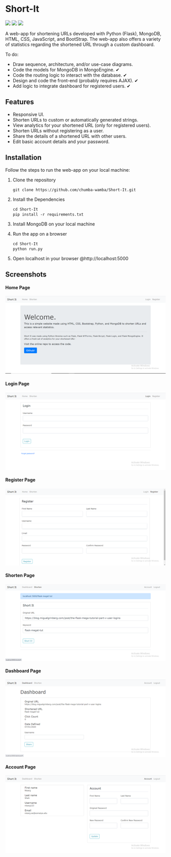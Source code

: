 # Short-It

[![](https://img.shields.io/badge/BUILT%20FOR-WEB-blue?style=for-the-badge&logo=android&labelColor=000000&color=3DDC84&logoColor=3DDC84)](https://flask.palletsprojects.com/en/1.1.x/) [![](https://img.shields.io/badge/MADE%20USING-FLASK-blue?style=for-the-badge&logo=flask&labelColor=000000&color=blue&logoColor=ffffff)](https://flask.palletsprojects.com/en/1.1.x/) [![](https://img.shields.io/badge/IDE-VISUAL%20STUDIO%20CODE-blue?style=for-the-badge&logo=visual-studio-code&labelColor=000000&color=007ACC&logoColor=ffffff)](https://code.visualstudio.com/)


A web-app for shortening URLs developed with Python (Flask), MongoDB, HTML, CSS, JavaScript, and BootStrap. The web-app also offers a variety of statistics regarding the shortened URL through a custom dashboard.

To do:

* Draw sequence, architecture, and/or use-case diagrams. 
* Code the models for MongoDB in MongoEngine. ✔
* Code the routing logic to interact with the database. ✔
* Design and code the front-end (probably requires AJAX). ✔
* Add logic to integrate dashboard for registered users. ✔

## Features

* Responsive UI.
* Shorten URLs to custom or automatically generated strings.
* View analytics for your shortened URL (only for registered users).
* Shorten URLs without registering as a user.
* Share the details of a shortened URL with other users. 
* Edit basic account details and your password.

## Installation

Follow the steps to run the web-app on your local machine:

1. Clone the repository

    ```shell
    git clone https://github.com/chumba-wamba/Short-It.git
    ```
2. Install the Dependencies

    ```shell
    cd Short-It
    pip install -r requirements.txt
    ```
3. Install MongoDB on your local machine

4. Run the app on a browser

    ```shell
    cd Short-It
    python run.py
    ```

6. Open localhost in your browser @http://localhost:5000

## Screenshots

#### Home Page
![Home Page](https://github.com/chumba-wamba/Short-It/blob/master/assets/images/home.PNG?raw=true)

#### Login Page
![Login Page](https://github.com/chumba-wamba/Short-It/blob/master/assets/images/login.PNG?raw=true)

#### Register Page
![Register Page](https://github.com/chumba-wamba/Short-It/blob/master/assets/images/register.PNG?raw=true)

#### Shorten Page
![Shorten Page](https://github.com/chumba-wamba/Short-It/blob/master/assets/images/shorten.PNG?raw=true)

#### Dashboard Page
![Dashboard Page](https://github.com/chumba-wamba/Short-It/blob/master/assets/images/dashboard.PNG?raw=true)

#### Account Page
![Home Page](https://github.com/chumba-wamba/Short-It/blob/master/assets/images/account.PNG?raw=true)

